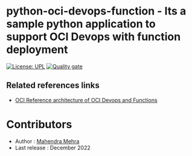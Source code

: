 # python-oci-devops-function - Its a sample python application to support OCI Devops with function deployment

[![License: UPL](https://img.shields.io/badge/license-UPL-green)](https://img.shields.io/badge/license-UPL-green) [![Quality gate](https://sonarcloud.io/api/project_badges/quality_gate?project=oracle-devrel_python-oci-devops-function)](https://sonarcloud.io/dashboard?id=oracle-devrel_python-oci-devops-function)

## Related references links

- [OCI Reference architecture of OCI Devops and Functions](https://docs.oracle.com/en/solutions/build-cicd-pipelines-devops-function/index.html)


Contributors
===========

- Author : [Mahendra Mehra](https://github.com/mahendra-mehra)
- Last release : December 2022
